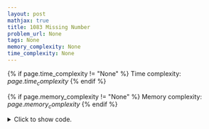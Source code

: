 ```yaml
---
layout: post
mathjax: true
title: 1083 Missing Number
problem_url: None
tags: None
memory_complexity: None
time_complexity: None
---
```




{% if page.time_complexity != "None" %}
Time complexity: ${{ page.time_complexity }}$
{% endif %}

{% if page.memory_complexity != "None" %}
Memory complexity: ${{ page.memory_complexity }}$
{% endif %}

<details>
<summary>
<p style="display:inline">Click to show code.</p>
</summary>
```cpp
{% raw %}
using namespace std;
int main(void)
{
    int n, x;
    cin >> n;
    vector<bool> is_present(n + 1, false);
    for (int i = 0; i < n - 1; ++i)
    {
        cin >> x;
        is_present[x] = true;
    }
    for (int i = 1; i <= n; ++i)
        if (not is_present[i])
            cout << i << endl;
    return 0;
}

{% endraw %}
```
</details>

